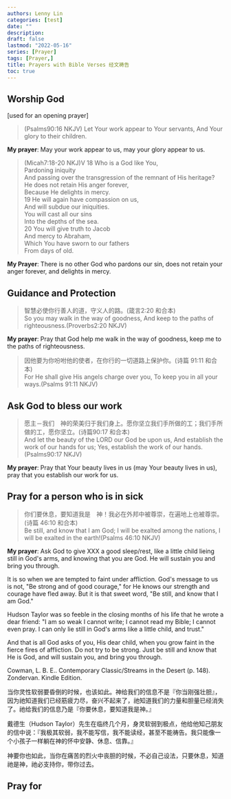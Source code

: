 ```yaml
---
authors: Lenny Lin
categories: [test]
date: ""
description: 
draft: false
lastmod: "2022-05-16"
series: [Prayer]
tags: [Prayer,]
title: Prayers with Bible Verses 经文祷告
toc: true
---
```


<!--more-->

## Worship God

\[used for an opening prayer\]

> ‪(Psalms‬90:16 NKJV) Let Your work appear to Your servants, And Your glory to their children.

**My prayer**: May your work appear to us, may your glory appear to us.

>(Micah‬7:18-20 NKJ)V
>18 Who is a God like You,  
>Pardoning iniquity  
>And passing over the transgression of the remnant of His heritage?  
>He does not retain His anger forever,  
>Because He delights in mercy.  
>19 He will again have compassion on us,  
>And will subdue our iniquities.  
>You will cast all our sins  
>Into the depths of the sea.  
>20 You will give truth to Jacob  
>And mercy to Abraham,  
>Which You have sworn to our fathers  
>From days of old.

**My Prayer**: There is no other God who pardons our sin, does not retain your anger forever, and delights in mercy.

## Guidance and Protection

>智慧必使你行善人的道，守义人的路。(箴言2:20 和合本)  
>So you may walk in the way of goodness, And keep to the paths of righteousness.(Proverbs2:20 NKJV)

**My prayer**: Pray that God help me walk in the way of goodness, keep me to the paths of righteousness.


>因他要为你吩咐他的使者，在你行的一切道路上保护你。(诗篇 91:11 和合本)   
>For He shall give His angels charge over you, To keep you in all your ways.(Psalms 91:11 NKJV) 

## Ask God to bless our work

>愿主－我们　神的荣美归于我们身上。愿你坚立我们手所做的工；我们手所做的工，愿你坚立。(诗篇90:17 和合本)  
>And let the beauty of the LORD our God be upon us, And establish the work of our hands for us; Yes, establish the work of our hands.(Psalms90:17 NKJV)

**My prayer**: Pray that Your beauty lives in us (may Your beauty lives in us), pray that you establish our work for us.

## Pray for a person who is in sick

>你们要休息，要知道我是　神！我必在外邦中被尊崇，在遍地上也被尊崇。(诗篇 46:10 和合本)  
>Be still, and know that I am God; I will be exalted among the nations, I will be exalted in the earth!(Psalms 46:10 NKJV)

**My prayer**: Ask God to give XXX a good sleep/rest, like a little child lieing still in God's arms, and knowing that you are God. He will sustain you and bring you through.

It is so when we are tempted to faint under affliction. God's message to us is not, "Be strong and of good courage," for He knows our strength and courage have fled away. But it is that sweet word, "Be still, and know that I am God."

Hudson Taylor was so feeble in the closing months of his life that he wrote a dear friend: "I am so weak I cannot write; I cannot read my Bible; I cannot even pray. I can only lie still in God's arms like a little child, and trust."

And that is all God asks of you, His dear child, when you grow faint in the fierce fires of affliction. Do not try to be strong. Just be still and know that He is God, and will sustain you, and bring you through.

Cowman, L. B. E.. Contemporary Classic/Streams in the Desert (p. 148). Zondervan. Kindle Edition.

当你灵性软弱要昏倒的时候，也该如此。神给我们的信息不是『你当刚强壮胆』，因为祂知道我们已经筋疲力尽，奋兴不起来了，祂知道我们的力量和胆量已经消失了。祂给我们的信息乃是『你要休息，要知道我是神。』

戴德生（Hudson Taylor）先生在临终几个月，身灵软弱到极点，他给他知己朋友的信中说：『我极其软弱，我不能写信，我不能读经，甚至不能祷告。我只能像一个小孩子一样躺在神的怀中安静、休息、信靠。』

神要你也如此，当你在痛苦的烈火中丧胆的时候，不必自己设法，只要休息，知道祂是神，祂必支持你，带你过去。

## Pray for
